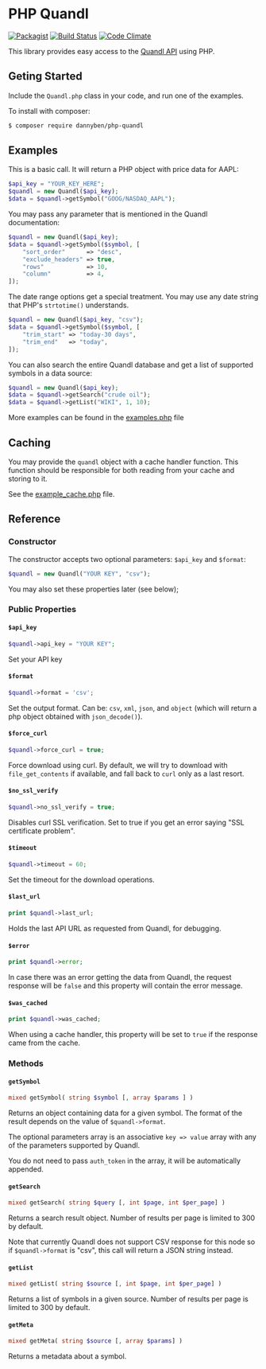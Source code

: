 PHP Quandl
==========

[![Packagist](https://img.shields.io/packagist/v/dannyben/php-quandl.svg?maxAge=2592000&style=flat-square)](https://packagist.org/packages/dannyben/php-quandl)
[![Build Status](https://img.shields.io/travis/DannyBen/php-quandl.svg?maxAge=2592000&style=flat-square)](https://travis-ci.org/DannyBen/php-quandl)
[![Code Climate](https://img.shields.io/codeclimate/github/DannyBen/php-quandl.svg?maxAge=2592000&style=flat-square)](https://codeclimate.com/github/DannyBen/php-quandl)

This library provides easy access to the 
[Quandl API](https://www.quandl.com/help/api) 
using PHP.


Geting Started
--------------

Include the `Quandl.php` class in your code, and run one of the examples. 

To install with composer:

```sh
$ composer require dannyben/php-quandl
```

Examples
--------

This is a basic call. It will return a PHP object with price
data for AAPL:

```php
$api_key = "YOUR_KEY_HERE";
$quandl = new Quandl($api_key);
$data = $quandl->getSymbol("GOOG/NASDAQ_AAPL");
```

You may pass any parameter that is mentioned in the Quandl
documentation:

```php
$quandl = new Quandl($api_key);
$data = $quandl->getSymbol($symbol, [
	"sort_order"      => "desc",
	"exclude_headers" => true,
	"rows"            => 10,
	"column"          => 4, 
]);
```

The date range options get a special treatment. You may use
any date string that PHP's `strtotime()` understands.

```php
$quandl = new Quandl($api_key, "csv");
$data = $quandl->getSymbol($symbol, [
	"trim_start" => "today-30 days",
	"trim_end"   => "today",
]);
```

You can also search the entire Quandl database and get a list of
supported symbols in a data source:

```php
$quandl = new Quandl($api_key);
$data = $quandl->getSearch("crude oil");
$data = $quandl->getList("WIKI", 1, 10);
```

More examples can be found in the [examples.php](https://github.com/DannyBen/php-quandl/blob/master/examples.php) file 

Caching
-------

You may provide the `quandl` object with a cache handler function.
This function should be responsible for both reading from your cache and storing to it. 

See the [example_cache.php](https://github.com/DannyBen/php-quandl/blob/master/example_cache.php) file.


Reference
---------

### Constructor

The constructor accepts two optional parameters: `$api_key` and `$format`:

```php
$quandl = new Quandl("YOUR KEY", "csv");
```

You may also set these properties later (see below);






### Public Properties


#### `$api_key`

```php
$quandl->api_key = "YOUR KEY";
```
Set your API key

#### `$format`

```php
$quandl->format = 'csv';
```

Set the output format. Can be: `csv`, `xml`, `json`, and `object` 
(which will return a php object obtained with `json_decode()`).


#### `$force_curl`

```php
$quandl->force_curl = true;
```

Force download using curl. By default, we will try to download with 
`file_get_contents` if available, and fall back to `curl` only as a last 
resort.


#### `$no_ssl_verify`

```php
$quandl->no_ssl_verify = true;
```

Disables curl SSL verification. Set to true if you get an error saying 
"SSL certificate problem".


#### `$timeout`

```php
$quandl->timeout = 60;
```

Set the timeout for the download operations.


#### `$last_url`

```php
print $quandl->last_url;
```

Holds the last API URL as requested from Quandl, for debugging.


#### `$error`

```php
print $quandl->error;
```

In case there was an error getting the data from Quandl, the request response
will be `false` and this property will contain the error message.

#### `$was_cached`

```php
print $quandl->was_cached;
```

When using a cache handler, this property will be set to `true` if the 
response came from the cache.




### Methods

#### `getSymbol`

```php
mixed getSymbol( string $symbol [, array $params ] )
```

Returns an object containing data for a given symbol. The format
of the result depends on the value of `$quandl->format`.

The optional parameters array is an associative `key => value`
array with any of the parameters supported by Quandl.

You do not need to pass `auth_token` in the array, it will be 
automatically appended.


#### `getSearch`

```php
mixed getSearch( string $query [, int $page, int $per_page] )
```

Returns a search result object. Number of results per page is 
limited to 300 by default.

Note that currently Quandl does not support CSV response for this 
node so if `$quandl->format` is "csv", this call will return a JSON
string instead.


#### `getList`

```php
mixed getList( string $source [, int $page, int $per_page] )
```

Returns a list of symbols in a given source. Number of results per page is limited to 300 by default.


#### `getMeta`

```php
mixed getMeta( string $source [, array $params] )
```

Returns a metadata about a symbol.
